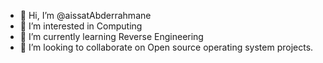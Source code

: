 - 👋 Hi, I’m @aissatAbderrahmane
- 👀 I’m interested in Computing
- 🌱 I’m currently learning Reverse Engineering
- 💞️ I’m looking to collaborate on Open source operating system projects.


